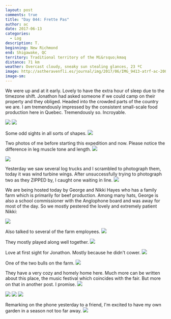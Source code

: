 ```yaml
---
layout: post
comments: true
title: "Day 044: Frette Pas"
author: ac
date: 2017-06-13
categories:
  - Log
description: T.
beginning: New Richmond
end: Shigawake, QC
territory: Traditional territory of the Mi&rsquo;kmaq 
distance: 71 km
weather: Overcast cloudy, sneaky sun stealing glances, 23 ºC
image: http://astheravenfli.es/journal/img/2017/06/IMG_9413-atrf-ac-2000-web.jpg
image-sm:
---
```


We were up and at it early. Lovely to have the extra hour of sleep due to the timezone shift. Jonathon had asked someone if we could camp on their property and they obliged. Headed into the crowded parts of the country we are. I am tremendously impressed by the consistent small-scale food production here in Quebec. Tremendously so. Incroyable.

<img src="http://astheravenfli.es/journal/img/2017/06/IMG_9372-atrf-ac-2000-web.jpg">

<img src="http://astheravenfli.es/journal/img/2017/06/IMG_9371-atrf-ac-2000-web.jpg">

Some odd sights in all sorts of shapes. 
<img src="http://astheravenfli.es/journal/img/2017/06/IMG_9378-atrf-ac-2000-web.jpg">


Two photos of me before starting this expedition and now. Please notice the difference in leg muscle tone and length. 
<img src="http://astheravenfli.es/journal/img/2017/06/IMG_9381-atrf-ac-2000-web.jpg">

<img src="http://astheravenfli.es/journal/img/2017/06/IMG_9380-atrf-ac-2000-web.jpg">

Yesterday we saw several log trucks and I scrambled to photograph them, today it was wind turbine wings. After unsuccessfully trying to photograph two as they ZIPPED by, I caught one waiting in line. 
<img src="http://astheravenfli.es/journal/img/2017/06/IMG_9391-atrf-ac-2000-web.jpg">

We are being hosted today by George and Nikki Hayes who has a family farm which is primarily for beef production. Among many hats, George is also a school commissioner with the Anglophone board and was away for most of the day. So we mostly pestered the lovely and extremely patient Nikki:

<img src="http://astheravenfli.es/journal/img/2017/06/IMG_9423-atrf-ac-2000-web.jpg">

Also talked to several of the farm employees.
<img src="http://astheravenfli.es/journal/img/2017/06/IMG_9413-atrf-ac-2000-web.jpg">

They mostly played along well together.
<img src="http://astheravenfli.es/journal/img/2017/06/IMG_9422-atrf-ac-2000-web.jpg">

Love at first sight for Jonathon. Mostly because he didn't cower.
<img src="http://astheravenfli.es/journal/img/2017/06/IMG_9464-atrf-ac-2000-web.jpg">

One of the two bulls on the farm.
<img src="http://astheravenfli.es/journal/img/2017/06/IMG_9472-atrf-ac-2000-web.jpg">

They have a very cozy and homely home here. Much more can be written about this place, the music festival which coincides with the fair. But more on that in another post. I promise.
<img src="http://astheravenfli.es/journal/img/2017/06/IMG_9433-atrf-ac-2000-web.jpg">

<img src="http://astheravenfli.es/journal/img/2017/06/IMG_9435-atrf-ac-2000-web.jpg">

<img src="http://astheravenfli.es/journal/img/2017/06/IMG_9437-atrf-ac-2000-web.jpg">

<img src="http://astheravenfli.es/journal/img/2017/06/IMG_9438-atrf-ac-2000-web.jpg">

Remarking on the phone yesterday to a friend, I'm excited to have my own garden in a season not too far away. 
<img src="http://astheravenfli.es/journal/img/2017/06/IMG_9485-atrf-ac-2000-web.jpg">